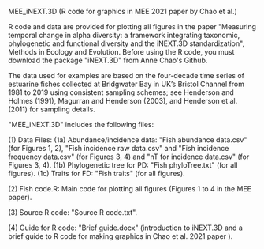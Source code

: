 MEE_iNEXT.3D (R code for graphics in MEE 2021 paper by Chao et al.)

R code and data are provided for plotting all figures in the paper "Measuring temporal change in alpha diversity: a framework integrating taxonomic, phylogenetic and functional diversity and the iNEXT.3D standardization", Methods in Ecology and Evolution. Before using the R code, you must download the package "iNEXT.3D" from Anne Chao's Github. 

The data used for examples are based on the four-decade time series of estuarine fishes collected at Bridgwater Bay in UK’s Bristol Channel from 1981 to 2019 using consistent sampling schemes; see Henderson and Holmes (1991), Magurran and Henderson (2003), and Henderson et al. (2011) for sampling details.  

"MEE_iNEXT.3D" includes the following files:

(1) Data Files: 
(1a) Abundance/incidence data: "Fish abundance data.csv" (for Figures 1, 2), "Fish incidence raw data.csv" and "Fish incidence frequency data.csv" (for Figures 3, 4) and "nT for incidence data.csv" (for Figures 3, 4). 
(1b) Phylogenetic tree for PD: "Fish phyloTree.txt" (for all figures).
(1c) Traits for FD: "Fish traits" (for all figures).

(2) Fish code.R: Main code for plotting all figures (Figures 1 to 4 in the MEE paper).

(3) Source R code: "Source R code.txt".

(4) Guide for R code: "Brief guide.docx" (introduction to iNEXT.3D and a brief guide to R code for making graphics in Chao et al. 2021 paper ).
